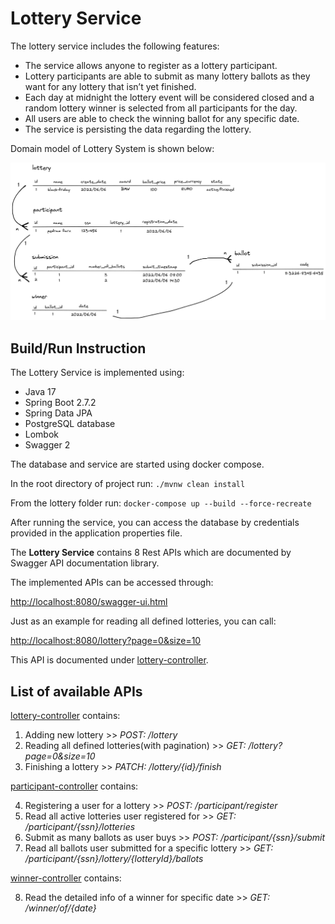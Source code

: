 # Lottery Service

The lottery service includes the following features:

* The service allows anyone to register as a lottery participant.
* Lottery participants are able to submit as many lottery ballots as they want for any lottery that isn’t yet finished.
* Each day at midnight the lottery event will be considered closed and a random lottery winner is selected from all participants for the
day.
* All users are able to check the winning ballot for any specific date.
* The service is persisting the data regarding the lottery.

Domain model of Lottery System is shown below:

![Alt text](data-model.png?raw=true "Lottery Data Model")

## Build/Run Instruction

The Lottery Service is implemented using:
* Java 17
* Spring Boot 2.7.2
* Spring Data JPA
* PostgreSQL database
* Lombok
* Swagger 2

The database and service are started using docker compose.

In the root directory of project run: `./mvnw clean install`

From the lottery folder run: `docker-compose up --build --force-recreate`

After running the service, you can access the database by credentials provided in the application properties file.

The **Lottery Service** contains 8 Rest APIs 
which are documented by Swagger API documentation library. 

The implemented APIs can be accessed through:

[http://localhost:8080/swagger-ui.html](http://localhost:8080/swagger-ui.html)

Just as an example for reading all defined lotteries, 
you can call:

[http://localhost:8080/lottery?page=0&size=10](http://localhost:8080/lottery?page=0&size=10)

This API is documented under 
[lottery-controller](http://localhost:8080/swagger-ui.html#/lottery-controller).


## List of available APIs 

[lottery-controller](http://localhost:8080/swagger-ui.html#/lottery-controller) contains:

1. Adding new lottery >> _POST: /lottery_
2. Reading all defined lotteries(with pagination) >> _GET: /lottery?page=0&size=10_
3. Finishing a lottery >> _PATCH: /lottery/{id}/finish_

[participant-controller](http://localhost:8080/swagger-ui.html#/participant-controller) contains:

4. Registering a user for a lottery >> _POST: /participant/register_
5. Read all active lotteries user registered for >> _GET: /participant/{ssn}/lotteries_
6. Submit as many ballots as user buys >> _POST: /participant/{ssn}/submit_
7. Read all ballots user submitted for a specific lottery >> _GET: /participant/{ssn}/lottery/{lotteryId}/ballots_

[winner-controller](http://localhost:8080/swagger-ui.html#/winner-controller) contains:

8. Read the detailed info of a winner for specific date >> _GET: /winner/of/{date}_

